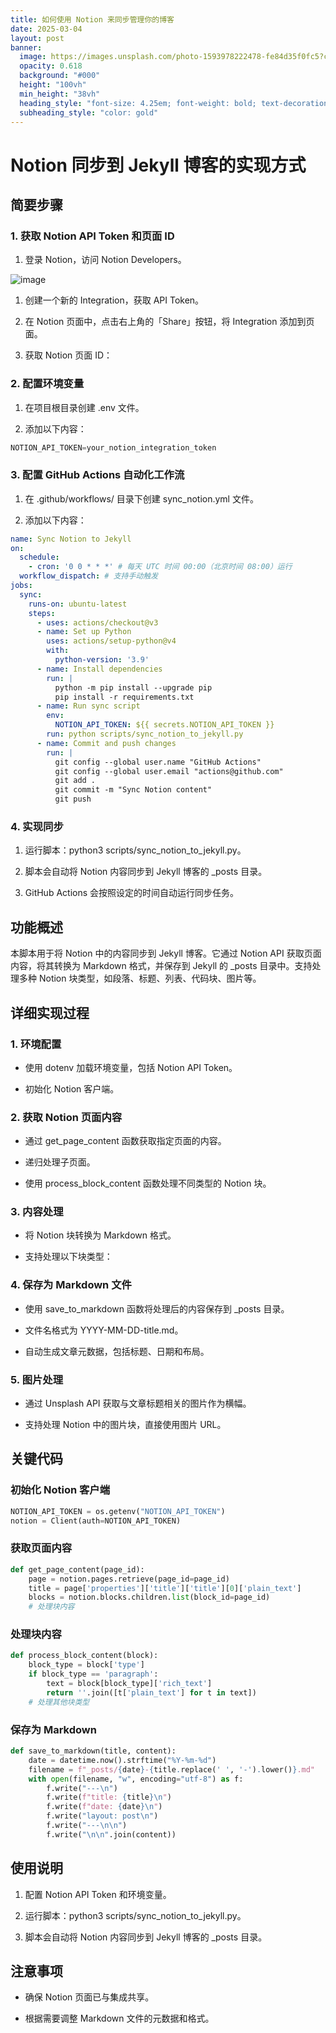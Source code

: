 ```yaml
---
title: 如何使用 Notion 来同步管理你的博客
date: 2025-03-04
layout: post
banner:
  image: https://images.unsplash.com/photo-1593978222478-fe84d35f0fc5?crop=entropy&cs=tinysrgb&fit=max&fm=jpg&ixid=M3w2OTIwMzJ8MHwxfHJhbmRvbXx8fHx8fHx8fDE3NDEwNjIxODh8&ixlib=rb-4.0.3&q=80&w=1080
  opacity: 0.618
  background: "#000"
  height: "100vh"
  min_height: "38vh"
  heading_style: "font-size: 4.25em; font-weight: bold; text-decoration: underline"
  subheading_style: "color: gold"
---
```


# Notion 同步到 Jekyll 博客的实现方式

## 简要步骤

### 1. 获取 Notion API Token 和页面 ID

1. 登录 Notion，访问 Notion Developers。

![image](https://prod-files-secure.s3.us-west-2.amazonaws.com/a7a0cc5a-89b9-4cda-8686-1fba0ca52f40/d19c1afe-dea5-4312-9333-786b0ba83054/image.png?X-Amz-Algorithm=AWS4-HMAC-SHA256&X-Amz-Content-Sha256=UNSIGNED-PAYLOAD&X-Amz-Credential=ASIAZI2LB4665Q5APDE5%2F20250304%2Fus-west-2%2Fs3%2Faws4_request&X-Amz-Date=20250304T042308Z&X-Amz-Expires=3600&X-Amz-Security-Token=IQoJb3JpZ2luX2VjEKj%2F%2F%2F%2F%2F%2F%2F%2F%2F%2FwEaCXVzLXdlc3QtMiJHMEUCIE1QO5GihtNZ6MnSgHK%2BeTdBjEg60%2BqQnyxGkSsI6WuuAiEA4GorZUslkDd6CPhUJ5IRsjBI0GCdoKfJzRsUQVIBnRMqiAQI4f%2F%2F%2F%2F%2F%2F%2F%2F%2F%2FARAAGgw2Mzc0MjMxODM4MDUiDIFDP2OsO%2BpZ4MaUhSrcA1JQCEtv4UsaRFcdkknqUrJx8bJ1zEkdJ1Nrb6xOiiS%2BDaHwcTRPf6v8GOyz0jLMTp86QwsxGE14M%2FagRZZNOcQJptxGbI%2F00ZBN3NWJ1P9SNlkFqLSvqa3UMJSK9wmNHCVnsRVNzf5KSWHQg0qCLcubj31UOvp%2FPH1eHrqwTCjH88MLxoMMXmlNBu%2FtbBllz%2B62YuvTmeNGKvXMdXVisv6C3N%2FyAS4oZvFIKiVspboVszXOjwA6RrsCaZ0UxMFnwrjZAKD3ymtntj%2BlIESvuedcarixsYjGBfK5lYs7OTpsnCFCEfA%2FVi%2Fyxu0NPvH5M7y3WCQkgKi0prMXi2YrtKvQMtaAGJatiwnKIYQ%2BBOzm0zwGQoDWkT5RvwhzsqfGWSQKvS7Am%2BNLBybfmznl0eWxbAAMuFl%2FkUiuDUAxrDvjv7Ss14P0u39sQbYjOqPe%2B3kQKmUuIyScygG47RJzWK1zsWhfQ6PlSwrbBAnjjtshcRfSe%2BM0nBLmAxc3ASzZdrvkP4cpQ4qG5b624uhN8uaAzZzTPYIb%2Fmxkn%2Fr796XAcUD3s8azE5EeVYPn1dc%2BBYAhF4JCcjjVFsgNS1STj%2BQrfya7iGLj8cL9OC%2FQJDDJ34PBadBPhDnzW1KWMLf4mL4GOqUBcH3trLABF6qLCONJGHly9LINjuTbS7D6Bgzl5b0PjIkmS3%2B%2BI1hKEuR6sGUh6bEYTbL56ArbgDzJkpGZCptvV8GGfu7epDbhinQk86CjONeTrmVEWSQq2q%2BXh8V3OX2YD932sEpxEnWkYtBFIAhkrQnxKsEN73skRmylnicU07MD%2BQcs%2BAsp663comwX3jXFPr25kEC%2BDe%2FpGLzhju3spTATWiui&X-Amz-Signature=487ff74d1ba8114ba094f8cc55a4f025f195eae0e025d88313c9675819fad1b4&X-Amz-SignedHeaders=host&x-id=GetObject)

1. 创建一个新的 Integration，获取 API Token。

1. 在 Notion 页面中，点击右上角的「Share」按钮，将 Integration 添加到页面。

1. 获取 Notion 页面 ID：


### 2. 配置环境变量

1. 在项目根目录创建 .env 文件。

1. 添加以下内容：

```javascript
NOTION_API_TOKEN=your_notion_integration_token
```

### 3. 配置 GitHub Actions 自动化工作流

1. 在 .github/workflows/ 目录下创建 sync_notion.yml 文件。

1. 添加以下内容：

```yaml
name: Sync Notion to Jekyll
on:
  schedule:
    - cron: '0 0 * * *' # 每天 UTC 时间 00:00（北京时间 08:00）运行
  workflow_dispatch: # 支持手动触发
jobs:
  sync:
    runs-on: ubuntu-latest
    steps:
      - uses: actions/checkout@v3
      - name: Set up Python
        uses: actions/setup-python@v4
        with:
          python-version: '3.9'
      - name: Install dependencies
        run: |
          python -m pip install --upgrade pip
          pip install -r requirements.txt
      - name: Run sync script
        env:
          NOTION_API_TOKEN: ${{ secrets.NOTION_API_TOKEN }}
        run: python scripts/sync_notion_to_jekyll.py
      - name: Commit and push changes
        run: |
          git config --global user.name "GitHub Actions"
          git config --global user.email "actions@github.com"
          git add .
          git commit -m "Sync Notion content"
          git push
```

### 4. 实现同步

1. 运行脚本：python3 scripts/sync_notion_to_jekyll.py。

1. 脚本会自动将 Notion 内容同步到 Jekyll 博客的 _posts 目录。

1. GitHub Actions 会按照设定的时间自动运行同步任务。

## 功能概述

本脚本用于将 Notion 中的内容同步到 Jekyll 博客。它通过 Notion API 获取页面内容，将其转换为 Markdown 格式，并保存到 Jekyll 的 _posts 目录中。支持处理多种 Notion 块类型，如段落、标题、列表、代码块、图片等。

## 详细实现过程

### 1. 环境配置

- 使用 dotenv 加载环境变量，包括 Notion API Token。

- 初始化 Notion 客户端。

### 2. 获取 Notion 页面内容

- 通过 get_page_content 函数获取指定页面的内容。

- 递归处理子页面。

- 使用 process_block_content 函数处理不同类型的 Notion 块。

### 3. 内容处理

- 将 Notion 块转换为 Markdown 格式。

- 支持处理以下块类型：


### 4. 保存为 Markdown 文件

- 使用 save_to_markdown 函数将处理后的内容保存到 _posts 目录。

- 文件名格式为 YYYY-MM-DD-title.md。

- 自动生成文章元数据，包括标题、日期和布局。

### 5. 图片处理

- 通过 Unsplash API 获取与文章标题相关的图片作为横幅。

- 支持处理 Notion 中的图片块，直接使用图片 URL。

## 关键代码

### 初始化 Notion 客户端

```python
NOTION_API_TOKEN = os.getenv("NOTION_API_TOKEN")
notion = Client(auth=NOTION_API_TOKEN)
```

### 获取页面内容

```python
def get_page_content(page_id):
    page = notion.pages.retrieve(page_id=page_id)
    title = page['properties']['title']['title'][0]['plain_text']
    blocks = notion.blocks.children.list(block_id=page_id)
    # 处理块内容
```

### 处理块内容

```python
def process_block_content(block):
    block_type = block['type']
    if block_type == 'paragraph':
        text = block[block_type]['rich_text']
        return ''.join([t['plain_text'] for t in text])
    # 处理其他块类型
```

### 保存为 Markdown

```python
def save_to_markdown(title, content):
    date = datetime.now().strftime("%Y-%m-%d")
    filename = f"_posts/{date}-{title.replace(' ', '-').lower()}.md"
    with open(filename, "w", encoding="utf-8") as f:
        f.write("---\n")
        f.write(f"title: {title}\n")
        f.write(f"date: {date}\n")
        f.write("layout: post\n")
        f.write("---\n\n")
        f.write("\n\n".join(content))
```

## 使用说明

1. 配置 Notion API Token 和环境变量。

1. 运行脚本：python3 scripts/sync_notion_to_jekyll.py。

1. 脚本会自动将 Notion 内容同步到 Jekyll 博客的 _posts 目录。

## 注意事项

- 确保 Notion 页面已与集成共享。

- 根据需要调整 Markdown 文件的元数据和格式。